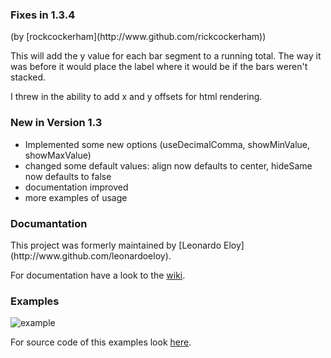<h3>Fixes in 1.3.4</h3> 
(by [rockcockerham](http://www.github.com/rickcockerham))

This will add the y value for each bar segment to a running total. The way it was before it would place the label where it would be if the bars weren't stacked.

I threw in the ability to add x and y offsets for html rendering.

<h3>New in Version 1.3</h3>

* Implemented some new options (useDecimalComma, showMinValue, showMaxValue)
* changed some default values: align now defaults to center, hideSame now defaults to false
* documentation improved
* more examples of usage

<h3>Documantation</h3>
This project was formerly maintained by [Leonardo Eloy](http://www.github.com/leonardoeloy).

For documentation have a look to the [wiki](https://github.com/winne27/flot-valuelabels/wiki).

<h3>Examples</h3>

![example](https://raw.githubusercontent.com/winne27/flot-valuelabels/master/example.png)

For source code of this examples look [here](https://github.com/winne27/flot-valuelabels/blob/master/example.html).
